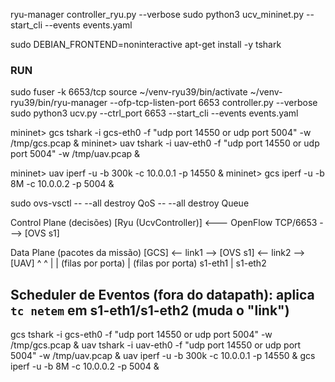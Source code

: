 ryu-manager controller_ryu.py --verbose
sudo python3 ucv_mininet.py --start_cli --events events.yaml

sudo DEBIAN_FRONTEND=noninteractive apt-get install -y tshark

### RUN
sudo fuser -k 6653/tcp
source ~/venv-ryu39/bin/activate
~/venv-ryu39/bin/ryu-manager --ofp-tcp-listen-port 6653 controller.py --verbose
sudo python3 ucv.py --ctrl_port 6653 --start_cli --events events.yaml

mininet> gcs tshark -i gcs-eth0 -f "udp port 14550 or udp port 5004" -w /tmp/gcs.pcap &
mininet> uav tshark -i uav-eth0 -f "udp port 14550 or udp port 5004" -w /tmp/uav.pcap &


mininet> uav iperf -u -b 300k -c 10.0.0.1 -p 14550 &
mininet> gcs iperf -u -b 8M   -c 10.0.0.2 -p 5004 &


sudo ovs-vsctl -- --all destroy QoS -- --all destroy Queue




Control Plane (decisões)
 [Ryu (UcvController)]  <--- OpenFlow TCP/6653 --->  [OVS s1]

Data Plane (pacotes da missão)
 [GCS] <-- link1 --> [OVS s1] <-- link2 --> [UAV]
             ^             ^ 
             |             |
       (filas por porta)   |   (filas por porta)
          s1-eth1          |       s1-eth2

Scheduler de Eventos (fora do datapath):
  aplica `tc netem` em s1-eth1/s1-eth2 (muda o "link")
---------------
gcs tshark -i gcs-eth0 -f "udp port 14550 or udp port 5004" -w /tmp/gcs.pcap &
uav tshark -i uav-eth0 -f "udp port 14550 or udp port 5004" -w /tmp/uav.pcap &
uav iperf -u -b 300k -c 10.0.0.1 -p 14550 &
gcs iperf -u -b 8M   -c 10.0.0.2 -p 5004 &